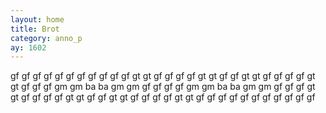 ```yaml
---
layout: home
title: Brot
category: anno_p
ay: 1602
---
```


<tr> gf  gf  gf  gf  gf  gf  gf  gf  gf  gf </tr>
<tr> gf  gt  gt  gf  gf  gf  gf  gt  gt  gf </tr>
<tr> gf  gt  gt  gf  gf  gf  gf  gt  gt  gf </tr>
<tr> gf  gf  gm  gm  ba  ba  gm  gm  gf  gf </tr>
<tr> gf  gf  gm  gm  ba  ba  gm  gm  gf  gf </tr>
<tr> gf  gt  gt  gf  gf  gf  gf  gt  gt  gf </tr>
<tr> gf  gt  gt  gf  gf  gf  gf  gt  gt  gf </tr>
<tr> gf  gf  gf  gf  gf  gf  gf  gf  gf  gf </tr>

